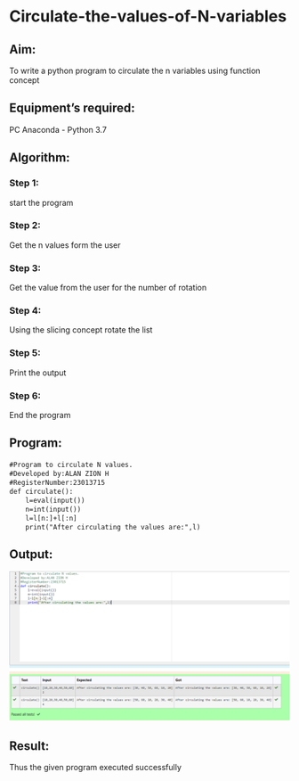 # Circulate-the-values-of-N-variables
## Aim:
To write a python program to circulate the n variables using function concept
## Equipment’s required:
PC
Anaconda - Python 3.7
## Algorithm: 
### Step 1: 
start the program
### Step 2: 
Get the n values form the user
### Step 3: 
Get the value from the user for the number of rotation
### Step 4: 
Using the slicing concept rotate the list

### Step 5: 
Print the output
### Step 6:
End the program 
## Program:
```
#Program to circulate N values.
#Developed by:ALAN ZION H
#RegisterNumber:23013715
def circulate():
    l=eval(input())
    n=int(input())
    l=l[n:]+l[:n]
    print("After circulating the values are:",l)
```
## Output:
![Alt text](image-1.png)

## Result:
Thus the given program executed successfully
